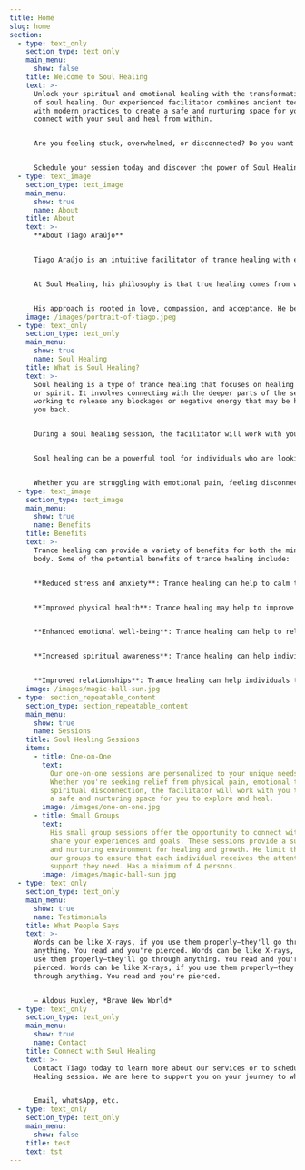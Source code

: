 ```yaml
---
title: Home
slug: home
section:
  - type: text_only
    section_type: text_only
    main_menu:
      show: false
    title: Welcome to Soul Healing
    text: >-
      Unlock your spiritual and emotional healing with the transformative power
      of soul healing. Our experienced facilitator combines ancient techniques
      with modern practices to create a safe and nurturing space for you to
      connect with your soul and heal from within.


      Are you feeling stuck, overwhelmed, or disconnected? Do you want to experience deep inner peace, clarity, and joy? Then, Soul Healing is for you. Whether you're looking for one-on-one sessions or small group sessions, he is here to support you on your journey to wholeness.


      Schedule your session today and discover the power of Soul Healing.
  - type: text_image
    section_type: text_image
    main_menu:
      show: true
      name: About
    title: About
    text: >-
      **About Tiago Araújo**


      Tiago Araújo is an intuitive facilitator of trance healing with experience in the healing. He have studied with renowned teachers and healers from around the world and have developed a unique approach to trance healing that combines traditional wisdom with contemporary techniques.


      At Soul Healing, his philosophy is that true healing comes from within. Thes facilitator works with individuals to help them unlock their inner wisdom, connect with their soul, and cultivate a deep sense of inner peace and joy.


      His approach is rooted in love, compassion, and acceptance. He believe that everyone has the power to heal themselves and that he is simply here to facilitate and support you on your journey.
    image: /images/portrait-of-tiago.jpeg
  - type: text_only
    section_type: text_only
    main_menu:
      show: true
      name: Soul Healing
    title: What is Soul Healing?
    text: >-
      Soul healing is a type of trance healing that focuses on healing the soul
      or spirit. It involves connecting with the deeper parts of the self and
      working to release any blockages or negative energy that may be holding
      you back.


      During a soul healing session, the facilitator will work with you to help you connect with your higher self and gain a deeper understanding of your spiritual journey. Through guided meditation and visualization, you will be able to explore your inner landscape and work towards releasing any negative emotions or beliefs that may be weighing you down.


      Soul healing can be a powerful tool for individuals who are looking to deepen their spiritual practice or gain a greater understanding of their purpose in life. It can help you to connect with your true self and live a more authentic and fulfilling life.


      Whether you are struggling with emotional pain, feeling disconnected from your spirituality, or simply looking for a way to deepen your understanding of yourself and the world around you, soul healing can help. It is a safe and supportive space where you can explore your inner world and work towards healing and transformation.
  - type: text_image
    section_type: text_image
    main_menu:
      show: true
      name: Benefits
    title: Benefits
    text: >-
      Trance healing can provide a variety of benefits for both the mind and
      body. Some of the potential benefits of trance healing include:


      **Reduced stress and anxiety**: Trance healing can help to calm the mind and reduce feelings of stress and anxiety. This can lead to a greater sense of relaxation and inner peace.


      **Improved physical health**: Trance healing may help to improve physical health by reducing pain and inflammation in the body. It may also help to boost the immune system and improve overall energy levels.


      **Enhanced emotional well-being**: Trance healing can help to release emotional blockages and promote a greater sense of emotional well-being. It can help individuals to feel more connected to their emotions and develop a deeper understanding of themselves.


      **Increased spiritual awareness**: Trance healing can help individuals to connect with their spirituality and gain a deeper understanding of their place in the universe. It can promote feelings of interconnectedness and oneness with all beings.


      **Improved relationships**: Trance healing can help individuals to develop a greater sense of empathy and understanding towards others, leading to improved relationships and communication.
    image: /images/magic-ball-sun.jpg
  - type: section_repeatable_content
    section_type: section_repeatable_content
    main_menu:
      show: true
      name: Sessions
    title: Soul Healing Sessions
    items:
      - title: One-on-One
        text:
          Our one-on-one sessions are personalized to your unique needs and goals.
          Whether you're seeking relief from physical pain, emotional trauma, or
          spiritual disconnection, the facilitator will work with you to create
          a safe and nurturing space for you to explore and heal.
        image: /images/one-on-one.jpg
      - title: Small Groups
        text:
          His small group sessions offer the opportunity to connect with others who
          share your experiences and goals. These sessions provide a supportive
          and nurturing environment for healing and growth. He limit the size of
          our groups to ensure that each individual receives the attention and
          support they need. Has a minimum of 4 persons.
        image: /images/magic-ball-sun.jpg
  - type: text_only
    section_type: text_only
    main_menu:
      show: true
      name: Testimonials
    title: What People Says
    text: >-
      Words can be like X-rays, if you use them properly—they'll go through
      anything. You read and you're pierced. Words can be like X-rays, if you
      use them properly—they'll go through anything. You read and you're
      pierced. Words can be like X-rays, if you use them properly—they'll go
      through anything. You read and you're pierced.


      — Aldous Huxley, *Brave New World*
  - type: text_only
    section_type: text_only
    main_menu:
      show: true
      name: Contact
    title: Connect with Soul Healing
    text: >-
      Contact Tiago today to learn more about our services or to schedule a Soul
      Healing session. We are here to support you on your journey to wholeness.


      Email, whatsApp, etc.
  - type: text_only
    section_type: text_only
    main_menu:
      show: false
    title: test
    text: tst
---
```

